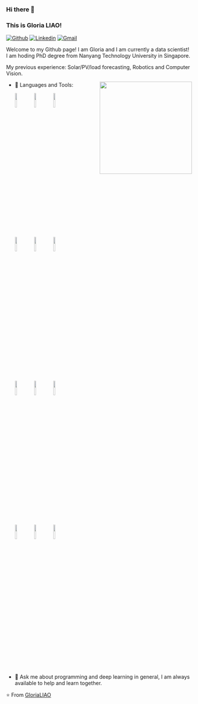 ### Hi there 👋 
### This is Gloria LIAO!

[![Github](https://img.shields.io/badge/-Github-000?style=flat&logo=Github&logoColor=white)](https://github.com/Gloria0702)
[![Linkedin](https://img.shields.io/badge/-LinkedIn-blue?style=flat&logo=Linkedin&logoColor=white)](https://www.linkedin.com/in/huanyue-liao-62499012b/)
[![Gmail](https://img.shields.io/badge/-Gmail-c14438?style=flat&logo=Gmail&logoColor=white)](mailto:alice0702liao@gmail.com)

Welcome to my Github page! I am Gloria and I am currently a data scientist! 
I am hoding PhD degree from Nanyang Technology University in Singapore.

My previous experience: Solar/PV/load forecasting, Robotics and Computer Vision. 

<img align= "right" width= "250" src= "https://pa1.narvii.com/6580/8098c6e9207376889eeb0532d9f5a0723c4d73f5_hq.gif"/>


- 🌱 Languages and Tools:

  <!-- Your languages and tools. Be careful with the alignment. 
  You can use this sites to get logos: https://www.vectorlogo.zone or https://simpleicons.org/
  -->
  <code><img width="10%" src="https://www.vectorlogo.zone/logos/python/python-ar21.svg"></code>
  <code><img width="10%" src="https://www.vectorlogo.zone/logos/numpy/numpy-ar21.svg"></code>
  <code><img width="10%" src="https://www.vectorlogo.zone/logos/pytorch/pytorch-ar21.svg"></code>
  <br />
  <code><img width="10%" src="https://www.vectorlogo.zone/logos/tensorflow/tensorflow-ar21.svg"></code>
  <code><img width="10%" src="https://www.vectorlogo.zone/logos/jupyter/jupyter-ar21.svg"></code>
  <code><img width="10%" src="https://www.vectorlogo.zone/logos/json/json-ar21.svg"></code>
  <br />
  <code><img width="10%" src="https://www.vectorlogo.zone/logos/mysql/mysql-ar21.svg"></code>
  <code><img width="10%" src="https://www.vectorlogo.zone/logos/google_cloud/google_cloud-ar21.svg"></code>
  <code><img width="10%" src="https://www.vectorlogo.zone/logos/docker/docker-ar21.svg"></code>
  <br />
  <code><img width="10%" src="https://www.vectorlogo.zone/logos/git-scm/git-scm-ar21.svg"></code>
  <code><img width="10%" src="https://www.vectorlogo.zone/logos/github/github-ar21.svg"></code>
  <code><img width="10%" src="https://www.vectorlogo.zone/logos/visualstudio_code/visualstudio_code-ar21.svg"></code>
  
 <!-- Your github readme stats
You can use this api: https://github.com/Gloria0702/github-readme-stats
-->
- 💬 Ask me about programming and deep learning in general, I am always <br> available to help and learn together.


:star: From [GloriaLIAO](https://github.com/Gloria0702)
